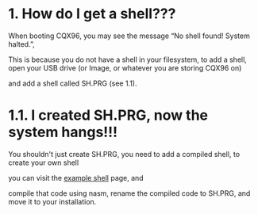 # 1. How do I get a shell???

When booting CQX96, you may see the message “No shell found! System halted.”,

This is because you do not have a shell in your filesystem, to add a shell, open your USB drive (or Image, or whatever you are storing CQX96 on)

and add a shell called SH.PRG (see 1.1).

# 1.1. I created SH.PRG, now the system hangs!!!

You shouldn't just create SH.PRG, you need to add a compiled shell, to create your own shell

you can visit the [example shell](https://github.com/CQX96/cqx96-apps/blob/main/shelltemplate.asm) page, and

compile that code using nasm, rename the compiled code to SH.PRG, and move it to your installation.
